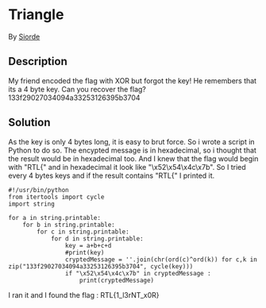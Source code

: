 # Triangle

By [Siorde](https://github.com/Siorde)

## Description
My friend encoded the flag with XOR but forgot the key! He remembers that its a 4 byte key. Can you recover the flag? 133f29027034094a33253126395b3704

## Solution
As the key is only 4 bytes long, it is easy to brut force. So i wrote a script in Python to do so.
The encypted message is in hexadecimal, so i thought that the result would be in hexadecimal too. And I knew that the flag would begin with "RTL{" and in hexadecimal it look like "\x52\x54\x4c\x7b". So I tried every 4 bytes keys and if the result contains "RTL{" I printed it.
```
#!/usr/bin/python
from itertools import cycle
import string

for a in string.printable:
    for b in string.printable:
        for c in string.printable:
            for d in string.printable:
                key = a+b+c+d
                #print(key)
                cryptedMessage = ''.join(chr(ord(c)^ord(k)) for c,k in zip("133f29027034094a33253126395b3704", cycle(key)))
                if "\x52\x54\x4c\x7b" in cryptedMessage :
                    print(cryptedMessage)
```
I ran it and I found the flag : RTL{1_l3rNT_x0R}

